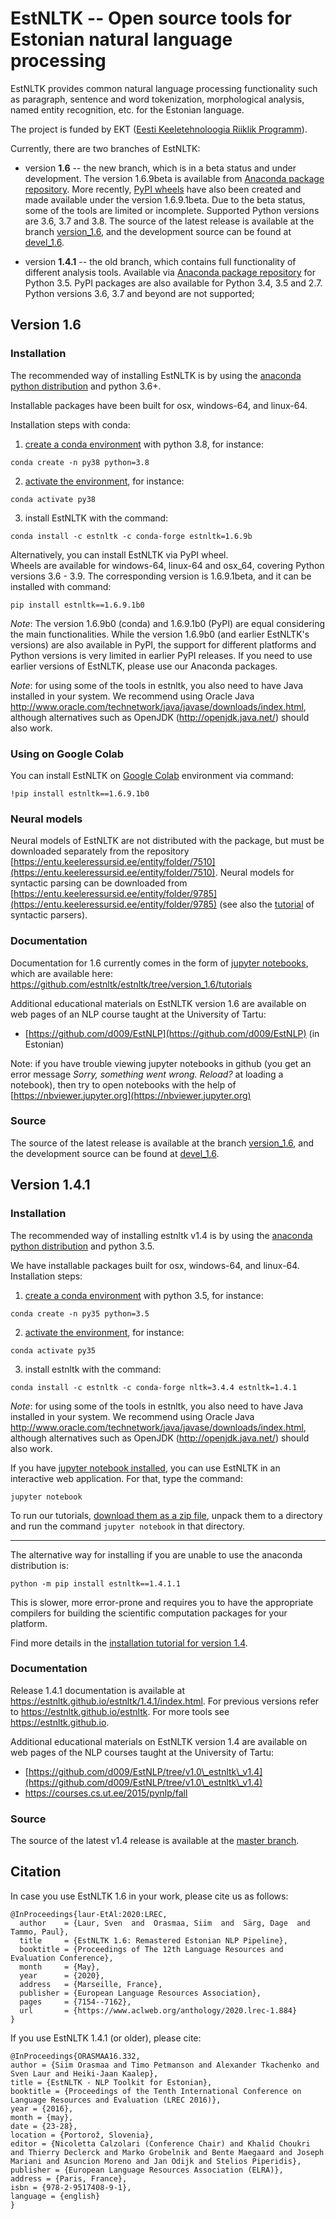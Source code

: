 EstNLTK -- Open source tools for Estonian natural language processing
=====================================================================

EstNLTK provides common natural language processing functionality such as paragraph, sentence and word tokenization,
morphological analysis, named entity recognition, etc. for the Estonian language.

The project is funded by EKT ([Eesti Keeletehnoloogia Riiklik Programm](https://www.keeletehnoloogia.ee/)).

Currently, there are two branches of EstNLTK:

* version **1.6** -- the new branch, which is in a beta status and under development. The version 1.6.9beta is available from [Anaconda package repository](https://anaconda.org/estnltk/estnltk). More recently, [PyPI wheels](https://pypi.org/project/estnltk/#history) have also been created and made available under the version 1.6.9.1beta. Due to the beta status, some of the tools are limited or incomplete. Supported Python versions are 3.6, 3.7 and 3.8. The source of the latest release is available at the branch [version_1.6](https://github.com/estnltk/estnltk/tree/version_1.6), and the development source can be found at [devel_1.6](https://github.com/estnltk/estnltk/tree/devel_1.6). 
  
* version **1.4.1** -- the old branch, which contains full functionality of different analysis tools. Available via [Anaconda package repository](https://anaconda.org/estnltk/estnltk/files) for Python 3.5. PyPI packages are also available for Python 3.4, 3.5 and 2.7. Python versions 3.6, 3.7 and beyond are not supported;

## Version 1.6

### Installation
The recommended way of installing EstNLTK is by using the [anaconda python distribution](https://www.anaconda.com/download) and python 3.6+.

Installable packages have been built for osx, windows-64, and linux-64.

Installation steps with conda:

1. [create a conda environment](https://conda.io/projects/conda/en/latest/user-guide/tasks/manage-environments.html#creating-an-environment-with-commands) with python 3.8, for instance:
```
conda create -n py38 python=3.8
```

2. [activate the environment](https://conda.io/projects/conda/en/latest/user-guide/tasks/manage-environments.html#activating-an-environment), for instance:
```
conda activate py38
```

3. install EstNLTK with the command:
```
conda install -c estnltk -c conda-forge estnltk=1.6.9b
```

Alternatively, you can install EstNLTK via PyPI wheel.  
Wheels are available for windows-64, linux-64 and osx_64, covering Python versions 3.6 - 3.9. 
The corresponding version is 1.6.9.1beta, and it can be installed with command:

```
pip install estnltk==1.6.9.1b0
```

_Note_: The version 1.6.9b0 (conda) and 1.6.9.1b0 (PyPI) are equal considering the main functionalities. 
While the version 1.6.9b0 (and earlier EstNLTK's versions) are also  available in PyPI, the support for different platforms and Python versions is very limited in earlier PyPI releases.
If you need to use earlier versions of EstNLTK, please use our Anaconda packages. 

_Note_: for using some of the tools in estnltk, you also need to have Java installed in your system. We recommend using Oracle Java http://www.oracle.com/technetwork/java/javase/downloads/index.html, although alternatives such as OpenJDK (http://openjdk.java.net/) should also work.

### Using on Google Colab

You can install EstNLTK on [Google Colab](https://colab.research.google.com) environment via command:

```
!pip install estnltk==1.6.9.1b0
```

### Neural models

Neural models of EstNLTK are not distributed with the package, but must be downloaded separately from the repository [https://entu.keeleressursid.ee/entity/folder/7510](https://entu.keeleressursid.ee/entity/folder/7510). Neural models for syntactic parsing can be downloaded from [https://entu.keeleressursid.ee/entity/folder/9785](https://entu.keeleressursid.ee/entity/folder/9785) (see also the [tutorial](https://github.com/estnltk/estnltk/blob/version_1.6/tutorials/syntax/syntax.ipynb) of syntactic parsers).

### Documentation

Documentation for 1.6 currently comes in the form of [jupyter notebooks](http://jupyter.org), which are available here: https://github.com/estnltk/estnltk/tree/version_1.6/tutorials

Additional educational materials on EstNLTK version 1.6 are available on web pages of an NLP course taught at the University of Tartu:

  * [https://github.com/d009/EstNLP](https://github.com/d009/EstNLP) (in Estonian)

Note: if you have trouble viewing jupyter notebooks in github (you get an error message _Sorry, something went wrong. Reload?_ at loading a notebook), then try to open notebooks with the help of [https://nbviewer.jupyter.org](https://nbviewer.jupyter.org)

### Source

The source of the latest release is available at the branch [version_1.6](https://github.com/estnltk/estnltk/tree/version_1.6), and the development source can be found at [devel_1.6](https://github.com/estnltk/estnltk/tree/devel_1.6). 

## Version 1.4.1

### Installation
The recommended way of installing estnltk v1.4 is by using the [anaconda python distribution](https://www.anaconda.com/download) and python 3.5.

We have installable packages built for osx, windows-64, and linux-64. Installation steps:

1. [create a conda environment](https://conda.io/projects/conda/en/latest/user-guide/tasks/manage-environments.html#creating-an-environment-with-commands) with python 3.5, for instance:
```
conda create -n py35 python=3.5
```

2. [activate the environment](https://conda.io/projects/conda/en/latest/user-guide/tasks/manage-environments.html#activating-an-environment), for instance:
```
conda activate py35
```

3. install estnltk with the command:
```
conda install -c estnltk -c conda-forge nltk=3.4.4 estnltk=1.4.1
```

_Note_: for using some of the tools in estnltk, you also need to have Java installed in your system. We recommend using Oracle Java http://www.oracle.com/technetwork/java/javase/downloads/index.html, although alternatives such as OpenJDK (http://openjdk.java.net/) should also work.

If you have [jupyter notebook installed](https://test-jupyter.readthedocs.io/en/rtd-theme/install.html#using-anaconda-and-conda-recommended), you can use EstNLTK in an interactive web application. For that, type the command:

```
jupyter notebook
```

To run our tutorials, [download them as a zip file](https://github.com/estnltk/tutorials/archive/master.zip), unpack them to a directory and run the command `jupyter notebook` in that directory.  

---------

The alternative way for installing if you are unable to use the anaconda distribution is:

`python -m pip install estnltk==1.4.1.1`

This is slower, more error-prone and requires you to have the appropriate compilers for building the scientific computation packages for your platform. 

Find more details in the [installation tutorial for version 1.4](https://estnltk.github.io/estnltk/1.4/tutorials/installation.html).

### Documentation

Release 1.4.1 documentation is available at https://estnltk.github.io/estnltk/1.4.1/index.html.
For previous versions refer to https://estnltk.github.io/estnltk.
For more tools see https://estnltk.github.io.

Additional educational materials on EstNLTK version 1.4 are available on web pages of the NLP courses taught at the University of Tartu:

  * [https://github.com/d009/EstNLP/tree/v1.0\_estnltk\_v1.4](https://github.com/d009/EstNLP/tree/v1.0\_estnltk\_v1.4)
  * https://courses.cs.ut.ee/2015/pynlp/fall

### Source

The source of the latest v1.4 release is available at the [master branch](https://github.com/estnltk/estnltk/tree/master).

## Citation

In case you use EstNLTK 1.6 in your work, please cite us as follows:

    @InProceedings{laur-EtAl:2020:LREC,
      author    = {Laur, Sven  and  Orasmaa, Siim  and  Särg, Dage  and  Tammo, Paul},
      title     = {EstNLTK 1.6: Remastered Estonian NLP Pipeline},
      booktitle = {Proceedings of The 12th Language Resources and Evaluation Conference},
      month     = {May},
      year      = {2020},
      address   = {Marseille, France},
      publisher = {European Language Resources Association},
      pages     = {7154--7162},
      url       = {https://www.aclweb.org/anthology/2020.lrec-1.884}
    }

If you use EstNLTK 1.4.1 (or older), please cite:

    @InProceedings{ORASMAA16.332,
    author = {Siim Orasmaa and Timo Petmanson and Alexander Tkachenko and Sven Laur and Heiki-Jaan Kaalep},
    title = {EstNLTK - NLP Toolkit for Estonian},
    booktitle = {Proceedings of the Tenth International Conference on Language Resources and Evaluation (LREC 2016)},
    year = {2016},
    month = {may},
    date = {23-28},
    location = {Portorož, Slovenia},
    editor = {Nicoletta Calzolari (Conference Chair) and Khalid Choukri and Thierry Declerck and Marko Grobelnik and Bente Maegaard and Joseph Mariani and Asuncion Moreno and Jan Odijk and Stelios Piperidis},
    publisher = {European Language Resources Association (ELRA)},
    address = {Paris, France},
    isbn = {978-2-9517408-9-1},
    language = {english}
    }

